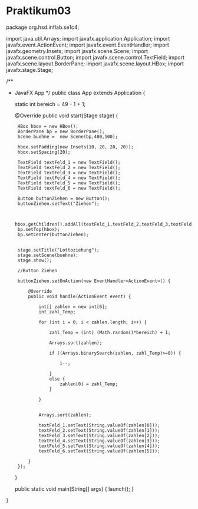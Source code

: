 # Praktikum03

package org.hsd.inflab.se1c4;

import java.util.Arrays;
import javafx.application.Application;
import javafx.event.ActionEvent;
import javafx.event.EventHandler;
import javafx.geometry.Insets;
import javafx.scene.Scene;
import javafx.scene.control.Button;
import javafx.scene.control.TextField;
import javafx.scene.layout.BorderPane;
import javafx.scene.layout.HBox;
import javafx.stage.Stage;

/**
 * JavaFX App
 */
public class App extends Application {
	
	static int bereich = 49 - 1 + 1;

    @Override
    public void start(Stage stage) {

    	HBox hbox = new HBox();
    	BorderPane bp = new BorderPane();
    	Scene buehne =  new Scene(bp,400,100);
    	    	
    	hbox.setPadding(new Insets(10, 20, 20, 20));
    	hbox.setSpacing(20);
    	
    	TextField textFeld_1 = new TextField();
    	TextField textFeld_2 = new TextField();
    	TextField textFeld_3 = new TextField();
    	TextField textFeld_4 = new TextField();
    	TextField textFeld_5 = new TextField();
    	TextField textFeld_6 = new TextField();
    	
    	Button buttonZiehen = new Button();
    	buttonZiehen.setText("Ziehen");
    	
    	
    	hbox.getChildren().addAll(textFeld_1,textFeld_2,textFeld_3,textFeld_4,textFeld_5,textFeld_6);
    	bp.setTop(hbox);
    	bp.setCenter(buttonZiehen);
  

    	stage.setTitle("Lottoziehung");
        stage.setScene(buehne);
        stage.show();
        
        //Button Ziehen
        
        buttonZiehen.setOnAction(new EventHandler<ActionEvent>() {
			
			@Override
			public void handle(ActionEvent event) {
				
				int[] zahlen = new int[6];
				int zahl_Temp;
				
				for (int i = 0; i < zahlen.length; i++) {
					
					zahl_Temp = (int) (Math.random()*bereich) + 1;
					
					Arrays.sort(zahlen);

					if ((Arrays.binarySearch(zahlen, zahl_Temp)>=0)) {
						
						i--;
						
					}
					else {
						zahlen[0] = zahl_Temp;
					}
					
				}
				
				
				Arrays.sort(zahlen);
				
				textFeld_1.setText(String.valueOf(zahlen[0]));
				textFeld_2.setText(String.valueOf(zahlen[1]));
				textFeld_3.setText(String.valueOf(zahlen[2]));
				textFeld_4.setText(String.valueOf(zahlen[3]));
				textFeld_5.setText(String.valueOf(zahlen[4]));
				textFeld_6.setText(String.valueOf(zahlen[5]));

			}
		});
        
    }

    public static void main(String[] args) {
        launch();
    }

}
